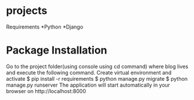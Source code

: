 # projects
Requirements
*Python
*Django
# Package Installation
Go to the project folder(using console using cd command) where blog lives and execute the following command.
Create virtual environment and activate
$ pip install -r requirements
$ python manage.py migrate
$ python manage.py runserver
The application will start automatically in your browser on http://localhost:8000
